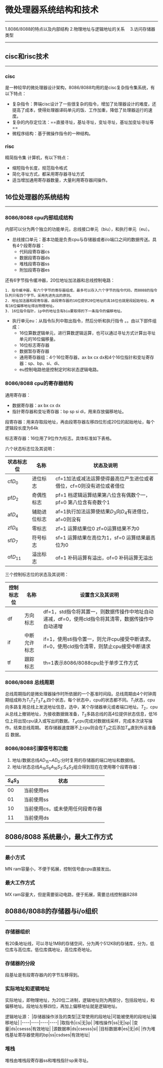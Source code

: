 # 微处理器系统结构和技术
----
1.8086/8088的特点以及内部结构
2.物理地址与逻辑地址的关系　
3.访问存储器类型

----
## cisc和risc技术
----
### cisc
是一种较早的微处理器设计架构，8086/8088均用的是cisc复杂指令集系统，有以下特点：
* 复杂指令：弊端cisc设计了一些很复杂的指令，增加了处理器设计的难度，还提高了成本，使得处理器译码单元的饭、工作加重，降低了处理器运行的速度。
* 复杂的内存定位法：==直接寻址，基址寻址，变址寻址，基址加变址寻址等==
* 微程序结构：基于微操作指令的一种结构。

### risc
精简指令集 计算机，有以下特点：
* 缩短指令长度，规范指令格式
* 简化寻址方式，都采用寄存器寻址方式
* 适当增加通用寄存器数量，大量利用寄存器间操作。

## 16位处理器的系统结构
----
### 8086/8088 cpu内部组成结构 

内部可以分为两个独立的功能单元，总线接口单元（biu），和执行单元（eu）。

* 总线接口单元：基本功能是负责cpu与存储器或者i/o端口之间的数据传送。具有4个段寄存器：
	* 代码段寄存器cs
	* 数据段寄存器ds
	* 堆栈段寄存器ss
	* 附加段寄存器es

还有6字节指令缓冲器，20位地址加法器和总线控制电路：

	1. 指令缓冲器，有六个字节的寄存器组成，最多可以存入六个字节的指令代码，而8088的指令队列只有四个字节。采用先进先出的原则。
	2. 地址加法器和段寄存器，由段寄存器的16位提供20位地址的高16位也就是段起始地址，再有16位偏移地址得出物理地址。
	3. 16位指令指针，ip中的地址含有biu要取得的下一条指令的偏移地址。

* 执行单元eu：从指令队列中取出指令，然后分析和执行指令 。。由以下部件组成：
	* 16位算数逻辑单元，进行算数逻辑运算，也可以通过寻址方式计算出寻址单元的16位偏移量。
	* 16位标志寄存器
	* 数据暂存寄存器
	* 通用寄存器组：4个16位寄存器，ax bx cx dx和4个16位指针和变址寄存器：sp、bp、si、di、
	* eu控制电路他是控制定时和状态逻辑电路。

### 8086/8088 cpu的寄存器结构 

通用寄存器：
* 数据寄存器：ax bx cx dx
* 指针寄存器和变址寄存器：bp sp si di，用来存放偏移地址。

段寄存器：用来存取段地址，再由段寄存器左移四位形成20位的起始地址，每个逻辑段长度为64k

标志寄存器：16位用了9位作为标志。具体标准如下表格。

六个状态标志位及其说明：

|状态标志位|名称|状态及说明|
|-----|-----|-----|
|cf$D_0$|进位标志|cf=1加法或减法运算使得最高位产生进位或者借位，cf=0则没有进位或者借位|
|pf$D_2$|奇偶性标志|pf=1 档逻辑运算结果第八位含有偶数个一，pf=0 第八位含有奇数个1|
|af$D_4$|辅助进位标志|af=1执行加法运算使结果$D_3$向$D_4$有进借位，af=0则没有|
|zf$D_6$|零标志|zf=1 运算结果位0 zf=0运算结果不为0 |
|sf$D_7$|符号标志|sf=1 运算结果在高位为1，sf=0 运算结果最高位为0|
|of$D_11$|溢出标志|of=1 补码运算有溢出，of=0 补码运算无溢出|

三个控制标志位的状态及其说明：

|控制标志位|名称|设置含义及其说明|
|----|-----|------|
|df|方向标志|df=1，std指令将其置一，则数据传操作中地址自动递减，df=0，使用cld指令将其清零，数据传操作中自动递增|
|if|中断允许标志|if=1，使用sti指令置一，则允许cpu接受中断请求。if=0，使用cld指令清零，则禁止cpu接受中断请求|
|tf|跟踪标志|th=1表示8086/8088cpu处于单步工作方式|

### 8086/8088 总线周期

总线周期指的是微处理器操作时所依据的一个基准时间段。总线周期由4个时钟周期组成称为$T_1$$T_2$$T_3$$T_4$,四个状态，每个状态中，cpu的状态都不同。$T_1$状态，cpu向多路复用总线上发送地址信息，选中，某个存储器单元或者端口地址。$T_2$，cpu从总线上撤销地址，为接收数据做准备，$T_3$多路总线的高4位提供状态信息，低16位上将出现cpu读入或写出的数据。$T_4$cpu完成对数据线采样，完成本次读写操作。结束总线周期。
若存储器速度跟不上cpu则会在$T_3$之后添加$T_w$直到外设准备后 数据。

### 8086/8088引脚信号和功能

1. 地址/数据总线$AD_{15}$~$AD_{0}$:分时复用的存储器的端口地址和数据线。
2. 地址/状态总线$A_{19}$$S_6$$A_{16}$$S_3$:$S_4$$S_3$组合得到现在在使用哪个段寄存器：

|$S_4$$S_3$|状态|
|----|----|
|00|当前使用es|
|01|当前使用ss|
|10|当前使用cs，或未使用任何段寄存器|
|11|当前使用ds|

## 8086/8088 系统最小，最大工作方式
-----
### 最小方式
MN ram容量小，不便于拓展，控制信号由cpu直接发出。
### 最大工作方式
MX ram容量大，但是需要驱动电路，便于拓展，需要总线控制器8288

## 80886/8088的存储器与i/o组织
----
### 存储器组织

有20条地址线，可以寻址1MB的存储空间，分为两个512KB的存储库，分为，低位库与高位库。低位库偶地址，高位库奇地址。

### 存储器的分段

段基址是有段寄存器内的字节左移得到。

### 实际地址和逻辑地址
实际地址，即物理地址，为20位二进制，逻辑地址则为两部分，包括段地址，和偏移地址。段地址左移四位，再加上偏移地址就是逻辑地址。

逻辑地址源：
|存储器操作涉及的类型|正常使用的段地址|可能被使用的段地址|偏移地址|
|----|----|----|----|
|取指令|cs|无|ip|
|堆栈操作|ss|无|sp|
|变量|ds|csesss|有效地址|
|源数据串|ds|csesss|si|
|目标数据串|es|无|di|
|作为堆栈基址寄存器使用的bp|ss|csdses|有效地址|

### 堆栈

堆栈由堆栈段寄存器ss和堆栈指针sp来寻址。


